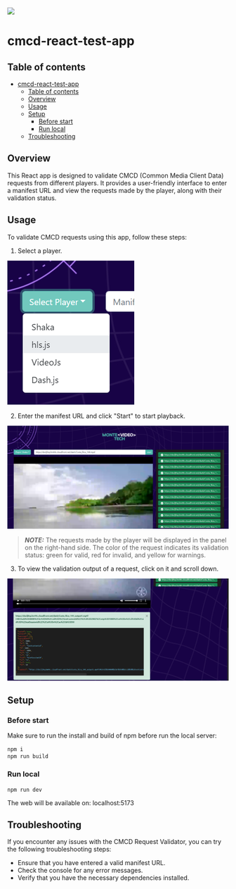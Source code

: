 <h3 align="left">
	<b>
	  <a  href="https://montevideotech.dev/summer-camp-2023/"><img decoding="async" width="300"  src="https://montevideotech.dev/wp-content/uploads/2020/09/mvd-tech-02-1024x653.png" ></a><br>
  </b>
</h3>

# cmcd-react-test-app

##  Table  of  contents

- [cmcd-react-test-app](#cmcd-react-test-app)
	- [Table  of  contents](#table--of--contents)
	- [Overview](#overview)
	- [Usage](#usage)
	- [Setup](#setup)
		- [Before start](#before-start)
		- [Run local](#run-local)
	- [Troubleshooting](#troubleshooting)
  
## Overview

This React app is designed to validate CMCD (Common Media Client Data) requests from different players. It provides a user-friendly interface to enter a manifest URL and view the requests made by the player, along with their validation status.


## Usage
To validate CMCD requests using this app, follow these steps:

1. Select a player.
   
![](images/select-player.png)

2. Enter the manifest URL and click "Start" to start playback.
   
![](images/content-playing.png)
> **_NOTE:_** The requests made by the player will be displayed in the panel on the right-hand side. The color of the request indicates its validation status: green for valid, red for invalid, and yellow for warnings.

3. To view the validation output of a request, click on it and scroll down.
   
![](images/validation-datail.png)



## Setup 

### Before start

Make sure to run the install and build of npm before run the local server:

```console
npm i
npm run build
```

### Run local


```console
npm run dev
```
The web will be available on: localhost:5173

## Troubleshooting
If you encounter any issues with the CMCD Request Validator, you can try the following troubleshooting steps:

- Ensure that you have entered a valid manifest URL.
- Check the console for any error messages.
- Verify that you have the necessary dependencies installed.
